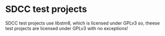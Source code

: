 # SDCC test projects # 
SDCC test projects use libstm8, which is licensed under GPLv3
so, theese test projects are licensed under GPLv3 with no exceptions!
